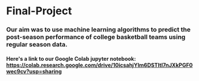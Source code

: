 # Final-Project

### Our aim was to use machine learning algorithms to predict the post-season performance of college basketball teams using regular season data.

#### Here's a link to our Google Colab jupyter notebook: https://colab.research.google.com/drive/10icsahjYIm6DSTItl7nJXkPGF0wec9cv?usp=sharing
